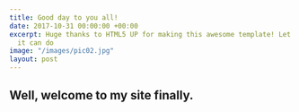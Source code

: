 ```yaml
---
title: Good day to you all!
date: 2017-10-31 00:00:00 +00:00
excerpt: Huge thanks to HTML5 UP for making this awesome template! Let's see what
  it can do
image: "/images/pic02.jpg"
layout: post
---
```


## Well, welcome to my site finally. 